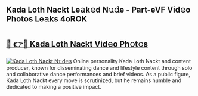 ## Kada Loth Nackt Le𝚊k𝚎d N𝚞𝚍e - Part-eVF Vid𝚎o Photos Le𝚊ks 4oROK

# <h2><a href="http://fb74c9c.evod.top/?m=Kada+Loth+Nackt">🔗 👉🔴 Kada Loth Nackt Vid𝚎o Ph𝚘t𝚘s</a></h2>

[![Kada Loth Nackt N𝚞d𝚎s](https://i.imgur.com/8V9OHl7.gif)](http://fb74c9c.evod.top/?m=Kada+Loth+Nackt)
Online personality Kada Loth Nackt and content producer, known for disseminating dance and lifestyle content through solo and collaborative dance performances and brief videos. As a public figure, Kada Loth Nackt every move is scrutinized, but he remains humble and dedicated to making a positive impact. 
